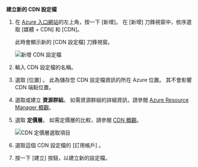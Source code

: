**建立新的 CDN 設定檔**

1. 在 [Azure 入口網站](https://portal.azure.com)的左上角，按一下 [新增]。  在 [新增] 刀鋒視窗中，依序選取 [媒體 + CDN] 和 [CDN]。
   
    此時會顯示新的 [CDN 設定檔] 刀鋒視窗。
   
    ![新增 CDN 設定檔](./media/cdn-create-profile/new-cdn-profile-include.png)
2. 輸入 CDN 設定檔的名稱。
3. 選取 [位置] 。  此為儲存您 CDN 設定檔資訊的所在 Azure 位置。  其不會影響 CDN 端點位置。
4. 選取或建立 **資源群組**。  如需資源群組的詳細資訊，請參閱 [Azure Resource Manager 概觀](../articles/azure-resource-manager/resource-group-overview.md#resource-groups)。
5. 選取 **定價層**。  如需定價層的比較，請參閱 [CDN 概觀](../articles/cdn/cdn-overview.md#azure-cdn-features)。
   
    ![CDN 定價層選取項目](./media/cdn-create-profile/cdn-choose-sku-include.png)
6. 選取這個 CDN 設定檔的 [訂用帳戶]  。
7. 按一下 [建立]  按鈕，以建立新的設定檔。 

